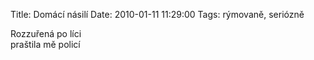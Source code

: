 Title: Domácí násilí
Date: 2010-01-11 11:29:00
Tags: rýmovaně, seriózně

Rozzuřená po líci  
praštila mě policí